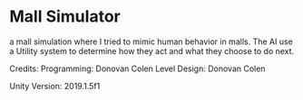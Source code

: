 # Mall Simulator
a mall simulation where I tried to mimic human behavior in malls. The AI use a Utility system to determine how they act and what they choose to do next.
 
 Credits:
 Programming: Donovan Colen
 Level Design: Donovan Colen
 
 
Unity Version: 2019.1.5f1
